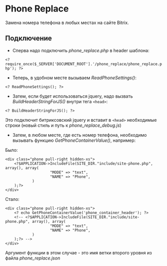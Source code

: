 # Phone Replace

Замена номера телефона в любых местах на сайте Bitrix.

## Подключение

- Сперва надо подключить _phone_replace.php_ в header шаблона:

```<? require_once($_SERVER['DOCUMENT_ROOT'].'/phone_replace/phone_replace.php'); ?>```


- Теперь, в удобном месте вызываем _ReadPhoneSettings()_:

```<? ReadPhoneSettings(); ?>```

- Затем, если будет использоваться jquery, надо вызвать _BuildHeaderStringForJS()_ внутри тега ```<head>```:

```<? BuildHeaderStringForJS(); ?>```

Это подключит битриксовский jquery и вставит в ```<head>``` необходимые строки (новый стиль и путь к _phone_replace_debug.js_)

- Затем, в любом месте, где есть номер телефона, необходимо вызывать функцию _GetPhoneContainerValue()_, например:

Было:

```
<div class="phone pull-right hidden-xs">
	<?$APPLICATION->IncludeFile(SITE_DIR."include/site-phone.php", array(), array(
					"MODE" => "text",
					"NAME" => "Phone",
			)
	);?>
</div>
```

Стало:

```
<div class="phone pull-right hidden-xs">
	<? echo GetPhoneContainerValue('phone_container_header'); ?>
	<!-- <?$APPLICATION->IncludeFile(SITE_DIR."include/site-phone.php", array(), array(
					"MODE" => "text",
					"NAME" => "Phone",
			)
	);?> -->
</div>
```

Аргумент функции в этом случае - это имя ветки второго уровня из файла _phone_replace.json_
